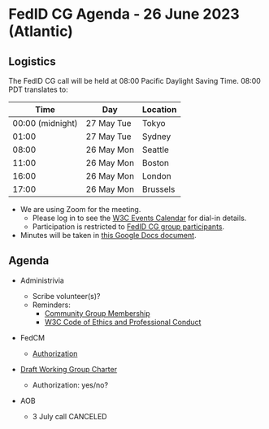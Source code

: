 # FedID CG Agenda - 26 June 2023 (Atlantic)

## Logistics

The FedID CG call will be held at 08:00 Pacific Daylight Saving Time. 08:00 PDT translates to:

| Time         | Day    | Location      |
| ------------ | ------ | ------------- |
| 00:00 (midnight) | 27 May Tue | Tokyo         |
| 01:00 | 27 May Tue | Sydney        |
| 08:00 | 26 May Mon | Seattle       |
| 11:00 | 26 May Mon | Boston        |
| 16:00 | 26 May Mon | London        |
| 17:00 | 26 May Mon | Brussels      |


* We are using Zoom for the meeting.
    * Please log in to see the [W3C Events Calendar](https://www.w3.org/events/meetings/af7a9147-f688-4a92-b413-a2e4a2441161/20230626T080000) for dial-in details. 
    * Participation is restricted to [FedID CG group participants](https://www.w3.org/community/fed-id/participants).
* Minutes will be taken in [this Google Docs document](https://docs.google.com/document/d/1O7Rn8Aj4rsYWohdEP61lnGdgkai0xTZFQgm7XEA0RBM/edit#).


## Agenda

* Administrivia
  * Scribe volunteer(s)?
  * Reminders: 
     * [Community Group Membership](https://www.w3.org/community/fed-id/)
     * [W3C Code of Ethics and Professional Conduct](https://www.w3.org/Consortium/cepc/)

* FedCM 
  * [Authorization](https://github.com/fedidcg/FedCM/issues/477)

* [Draft Working Group Charter](https://docs.google.com/document/d/1MCbidJTEdeoarOuqaYOA_FV0w7PxJ-BBq4pgiJLcaBY/edit)
  * Authorization: yes/no?

* AOB
   * 3 July call CANCELED


